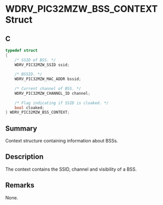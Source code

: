 # WDRV_PIC32MZW_BSS_CONTEXT Struct

## C

```c
typedef struct
{
    /* SSID of BSS. */
    WDRV_PIC32MZW_SSID ssid;
    
    /* BSSID. */
    WDRV_PIC32MZW_MAC_ADDR bssid;
    
    /* Current channel of BSS. */
    WDRV_PIC32MZW_CHANNEL_ID channel;
    
    /* Flag indicating if SSID is cloaked. */
    bool cloaked;
} WDRV_PIC32MZW_BSS_CONTEXT;

```
## Summary

Context structure containing information about BSSs.  

## Description

The context contains the SSID, channel and visibility of a BSS.

## Remarks

None. 


